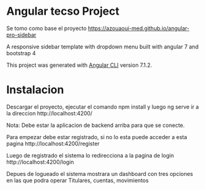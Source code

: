 # Angular tecso Project

Se tomo como base el proyecto https://azouaoui-med.github.io/angular-pro-sidebar

A responsive sidebar template with dropdown menu built with angular 7 and bootstrap 4

This project was generated with [Angular CLI](https://github.com/angular/angular-cli) version 7.1.2.

# Instalacion

Descargar el proyecto, ejecutar el comando npm install y luego ng serve 
ir a la direccion http://localhost:4200/

Nota: Debe estar la aplicacion de backend arriba para que se conecte.

Para empezar debe estar registrado, si no lo esta puede acceder a esta pagina 
http://localhost:4200/register

Luego de registrado el sistema lo redirecciona a la pagina de login
http://localhost:4200/login

Depues de logueado el sistema mostrara un dashboard con tres opciones en las que podra operar 
Titulares, cuentas, movimientos